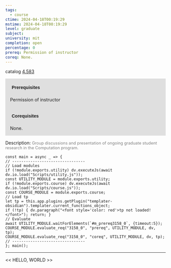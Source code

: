 ```yaml
---
tags:
  - course
ctime: 2024-04-18T00:19:29
mstime: 2024-04-18T00:19:29
level: graduate
subject: 
university: mit
completion: open
percentage: 0
prereq: Permission of instructor
coreq: None.
---
```


catalog [4.583](http://student.mit.edu/catalog/m4e.html#4.583)

<span style="display: block; padding: 15px; background-color: rgb(100, 100, 100, 0.2);"><font id="m_prereq3158_0" style="display: block; font-family: Arial, sans-serif; font-weight: bold; padding: 5px">Prerequisites</font><br><span id="prereq3158_0">Permission of instructor</span></span>
<span style="display: block; padding: 15px; background-color: rgb(100, 100, 100, 0.2);"><font id="m_coreq3158_0" style="display: block; font-family: Arial, sans-serif; font-weight: bold; padding: 5px">Corequisites</font><br><span id="coreq3158_0">None.</span></span>

<font style="">Description:</font>
<font style="color: grey; font-size: 0.8rem;">Group discussions and presentation of ongoing graduate student research in the Computation program.</font>

```dataviewjs
const main = async _ => {
// --------------------------------
// Load modules
if (!module.exports.utility) dv.executeJs(await dv.io.load("Scripts/utility.js"));
const UTILITY_MODULE = module.exports.utility;
if (!module.exports.course) dv.executeJs(await dv.io.load("Scripts/course.js"));
const COURSE_MODULE = module.exports.course;
// Load tp
let tp = this.app.plugins.getPlugin("templater-obsidian").templater.current_functions_object;
if (!tp) { dv.paragraph("<font style='color: red'>tp not loaded!</font>"); return; }
// Evaluate
await UTILITY_MODULE.waitForElements(`#m_prereq3158_0`, {timeout:5});
COURSE_MODULE.evaluate_req("3158_0", "prereq", UTILITY_MODULE, dv, tp);
COURSE_MODULE.evaluate_req("3158_0", "coreq", UTILITY_MODULE, dv, tp);
// --------------------------------
}; main();
```

---

<< HELLO, WORLD >>
